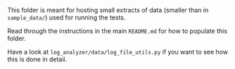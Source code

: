 This folder is meant for hosting small extracts of data (smaller than in `sample_data/`) used for running the tests.

Read through the instructions in the main `README.md` for how to populate this folder.

Have a look at `log_analyzer/data/log_file_utils.py` if you want to see how this is done in detail.